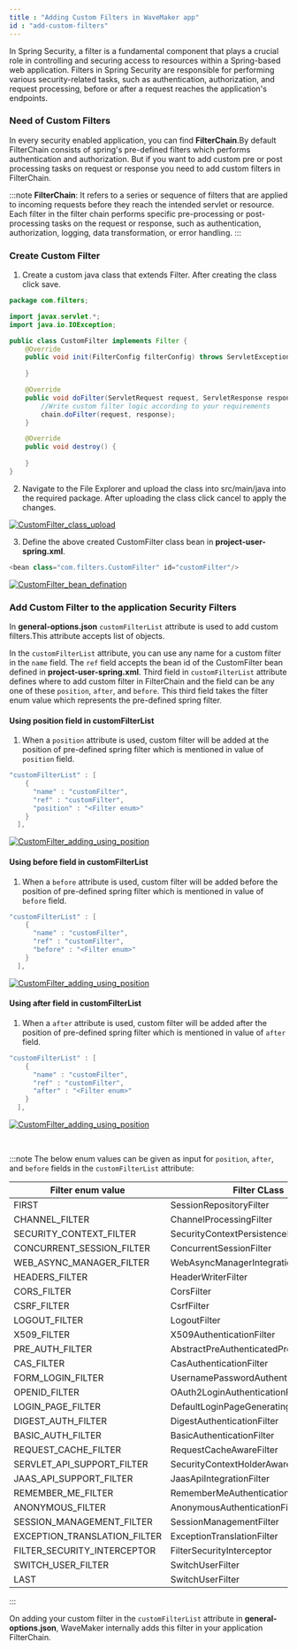 ```yaml
---
title : "Adding Custom Filters in WaveMaker app"
id : "add-custom-filters"
---
```



In Spring Security, a filter is a fundamental component that plays a crucial role in controlling and securing access to resources within a Spring-based web application. Filters in Spring Security are responsible for performing various security-related tasks, such as authentication, authorization, and request processing, before or after a request reaches the application's endpoints.


### Need of Custom Filters
In every security enabled application, you can find **FilterChain**.By default FilterChain consists of spring's pre-defined filters which performs authentication and authorization. But if you want to add custom pre or post processing tasks on request or response you need to add custom filters in FilterChain.

:::note
**FilterChain**: It refers to a series or sequence of filters that are applied to incoming requests before they reach the intended servlet or resource. Each filter in the filter chain performs specific pre-processing or post-processing tasks on the request or response, such as authentication, authorization, logging, data transformation, or error handling.
:::

### Create Custom Filter

1. Create a custom java class that extends Filter. After creating the class click save.

```java
package com.filters;

import javax.servlet.*;
import java.io.IOException;

public class CustomFilter implements Filter {
    @Override
    public void init(FilterConfig filterConfig) throws ServletException {
        
    }

    @Override
    public void doFilter(ServletRequest request, ServletResponse response, FilterChain chain) throws IOException, ServletException {
        //Write custom filter logic according to your requirements
        chain.doFilter(request, response);
    }

    @Override
    public void destroy() {
        
    }
}
```

2. Navigate to the File Explorer and upload the class into src/main/java into the required package. After uploading the class click cancel to apply the changes.

[![CustomFilter_class_upload](/learn/assets/CustomFilterclass_upload.jpg)](/learn/assets/CustomFilterclass_upload.jpg)

3. Define the above created CustomFilter class bean in **project-user-spring.xml**.

```java
<bean class="com.filters.CustomFilter" id="customFilter"/>
```

[![CustomFilter_bean_defination](/learn/assets/CustomFilter_bean_def.jpg)](/learn/assets/CustomFilter_bean_def.jpg)

### Add Custom Filter to the application Security Filters
In **general-options.json** `customFilterList` attribute is used to add custom filters.This attribute accepts list of objects.


In the `customFilterList` attribute, you can use any name for a custom filter in the `name` field. The `ref` field accepts the bean id of the CustomFilter bean defined in **project-user-spring.xml**. Third field in `customFilterList` attribute defines where to add custom filter in FilterChain and the field can be any one of these `position`, `after`, and `before`. This third field takes the filter enum value which represents the pre-defined spring filter.

#### Using position field in customFilterList

1. When a `position` attribute is used, custom filter will be added at the position of pre-defined spring filter which is mentioned in value of `position` field.

```java
"customFilterList" : [
    {
      "name" : "customFilter",
      "ref" : "customFilter",
      "position" : "<Filter enum>"
    }
  ],
```

[![CustomFilter_adding_using_position](/learn/assets/Custom_filter_adding_using_position.jpg)](/learn/assets/Custom_filter_adding_using_position.jpg)

#### Using before field in customFilterList

1. When a `before` attribute is used, custom filter will be added before the position of pre-defined spring filter which is mentioned in value of `before` field.
```java
"customFilterList" : [
    {
      "name" : "customFilter",
      "ref" : "customFilter",
      "before" : "<Filter enum>"
    }
  ],
```

[![CustomFilter_adding_using_position](/learn/assets/Custom_filter_adding_using_before.jpg)](/learn/assets/Custom_filter_adding_using_before.jpg)

#### Using after field in customFilterList

1. When a `after` attribute is used, custom filter will be added after the position of pre-defined spring filter which is mentioned in value of `after` field.
```java
"customFilterList" : [
    {
      "name" : "customFilter",
      "ref" : "customFilter",
      "after" : "<Filter enum>"
    }
  ],
```

[![CustomFilter_adding_using_position](/learn/assets/Custom_filter_adding_using_after.jpg)](/learn/assets/Custom_filter_adding_using_after.jpg)

<br/>

:::note
The below enum values can be given as input for `position`, `after`, and `before` fields in the `customFilterList` attribute:


| Filter enum value |Filter CLass |
| ----- | ------ |
|FIRST|SessionRepositoryFilter|
|CHANNEL_FILTER|ChannelProcessingFilter|
|SECURITY_CONTEXT_FILTER|SecurityContextPersistenceFilter|
|CONCURRENT_SESSION_FILTER|ConcurrentSessionFilter|
|WEB_ASYNC_MANAGER_FILTER|WebAsyncManagerIntegrationFilter|
|HEADERS_FILTER|HeaderWriterFilter|
|CORS_FILTER|CorsFilter|
|CSRF_FILTER|CsrfFilter|
|LOGOUT_FILTER|LogoutFilter|
|X509_FILTER|X509AuthenticationFilter|
|PRE_AUTH_FILTER|AbstractPreAuthenticatedProcessingFilter|
|CAS_FILTER|CasAuthenticationFilter|
|FORM_LOGIN_FILTER|UsernamePasswordAuthenticationFilter|
|OPENID_FILTER|OAuth2LoginAuthenticationFilter|
|LOGIN_PAGE_FILTER|DefaultLoginPageGeneratingFilter|
|DIGEST_AUTH_FILTER|DigestAuthenticationFilter|
|BASIC_AUTH_FILTER|BasicAuthenticationFilter|
|REQUEST_CACHE_FILTER|RequestCacheAwareFilter|
|SERVLET_API_SUPPORT_FILTER|SecurityContextHolderAwareRequestFilter|
|JAAS_API_SUPPORT_FILTER|JaasApiIntegrationFilter|
|REMEMBER_ME_FILTER|RememberMeAuthenticationFilter|
|ANONYMOUS_FILTER|AnonymousAuthenticationFilter|
|SESSION_MANAGEMENT_FILTER|SessionManagementFilter|
|EXCEPTION_TRANSLATION_FILTER|ExceptionTranslationFilter|
|FILTER_SECURITY_INTERCEPTOR|FilterSecurityInterceptor|
|SWITCH_USER_FILTER|SwitchUserFilter|
|LAST|SwitchUserFilter|

:::

On adding your custom filter in the `customFilterList` attribute in **general-options.json**, WaveMaker internally adds this filter in your application FilterChain.